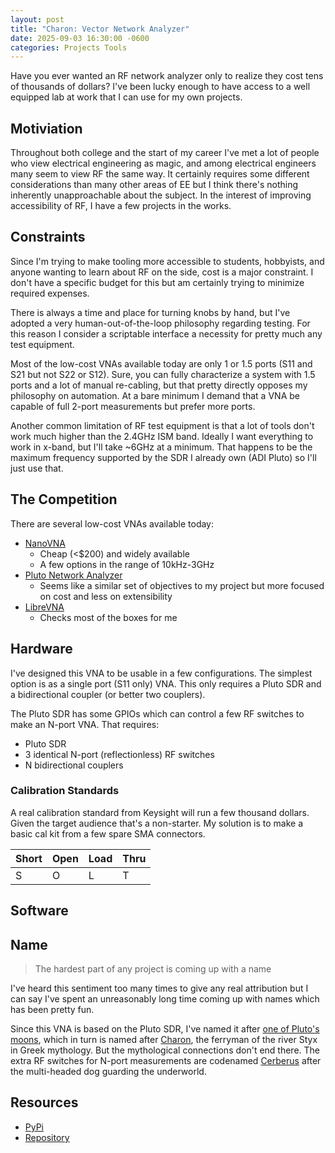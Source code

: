 ```yaml
---
layout: post
title: "Charon: Vector Network Analyzer"
date: 2025-09-03 16:30:00 -0600
categories: Projects Tools
---
```


Have you ever wanted an RF network analyzer only to realize they cost tens of thousands of dollars?
I've been lucky enough to have access to a well equipped lab at work that I can use for my own projects.

<!--more-->

## Motiviation
Throughout both college and the start of my career I've met a lot of people who view electrical engineering as magic, and among electrical engineers many seem to view RF the same way.
It certainly requires some different considerations than many other areas of EE but I think there's nothing inherently unapproachable about the subject.
In the interest of improving accessibility of RF, I have a few projects in the works.

## Constraints
Since I'm trying to make tooling more accessible to students, hobbyists, and anyone wanting to learn about RF on the side, cost is a major constraint.
I don't have a specific budget for this but am certainly trying to minimize required expenses.

There is always a time and place for turning knobs by hand, but I've adopted a very human-out-of-the-loop philosophy regarding testing.
For this reason I consider a scriptable interface a necessity for pretty much any test equipment.

Most of the low-cost VNAs available today are only 1 or 1.5 ports (S11 and S21 but not S22 or S12).
Sure, you can fully characterize a system with 1.5 ports and a lot of manual re-cabling, but that pretty directly opposes my philosophy on automation.
At a bare minimum I demand that a VNA be capable of full 2-port measurements but prefer more ports.

Another common limitation of RF test equipment is that a lot of tools don't work much higher than the 2.4GHz ISM band.
Ideally I want everything to work in x-band, but I'll take ~6GHz at a minimum.
That happens to be the maximum frequency supported by the SDR I already own (ADI Pluto) so I'll just use that.

## The Competition
There are several low-cost VNAs available today:
- [NanoVNA](https://nanovna.com/)
  - Cheap (<$200) and widely available
  - A few options in the range of 10kHz-3GHz
- [Pluto Network Analyzer](https://github.com/fromconcepttocircuit/pluto-network-analyzer)
  - Seems like a similar set of objectives to my project but more focused on cost and less on extensibility
- [LibreVNA](https://github.com/jankae/LibreVNA)
  - Checks most of the boxes for me

## Hardware
I've designed this VNA to be usable in a few configurations.
The simplest option is as a single port (S11 only) VNA.
This only requires a Pluto SDR and a bidirectional coupler (or better two couplers).

The Pluto SDR has some GPIOs which can control a few RF switches to make an N-port VNA. That requires:
- Pluto SDR
- 3 identical N-port (reflectionless) RF switches
- N bidirectional couplers

### Calibration Standards
A real calibration standard from Keysight will run a few thousand dollars. Given the target audience that's a non-starter.
My solution is to make a basic cal kit from a few spare SMA connectors.

Short | Open | Load | Thru
---|---|---|---
S | O | L | T

## Software

## Name

> The hardest part of any project is coming up with a name  

I've heard this sentiment too many times to give any real attribution but I can say I've spent an unreasonably long time coming up with names which has been pretty fun.

Since this VNA is based on the Pluto SDR, I've named it after [one of Pluto's moons](https://en.wikipedia.org/wiki/Charon_(moon)), which in turn is named after [Charon](https://en.wikipedia.org/wiki/Charon), the ferryman of the river Styx in Greek mythology.
But the mythological connections don't end there. The extra RF switches for N-port measurements are codenamed [Cerberus](https://en.wikipedia.org/wiki/Cerberus) after the multi-headed dog guarding the underworld.


## Resources
- [PyPi](https://pypi.org/project/charon-vna)
- [Repository](https://git.brendanhaines.com/brendanhaines/charon_vna)
